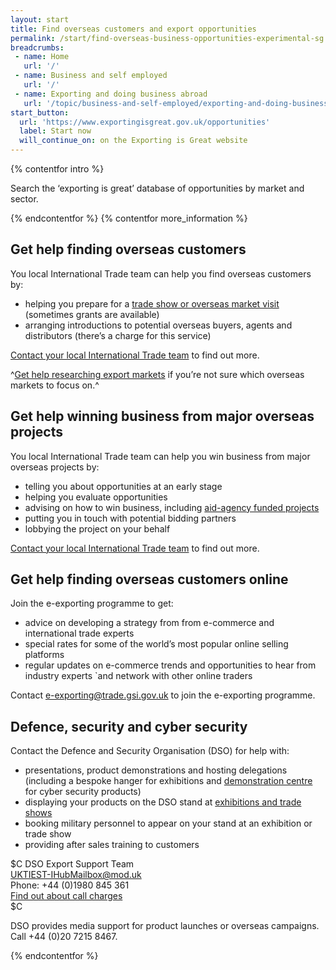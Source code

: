 ```yaml
---
layout: start
title: Find overseas customers and export opportunities
permalink: /start/find-overseas-business-opportunities-experimental-sg.html
breadcrumbs:
 - name: Home
   url: '/'
 - name: Business and self employed
   url: '/'
 - name: Exporting and doing business abroad
   url: '/topic/business-and-self-employed/exporting-and-doing-business-abroad.html'
start_button:
  url: 'https://www.exportingisgreat.gov.uk/opportunities'
  label: Start now
  will_continue_on: on the Exporting is Great website
---
```


{% contentfor intro %}

Search the ‘exporting is great’ database of opportunities by market and sector.

{% endcontentfor %}
{% contentfor more_information %}

## Get help finding overseas customers

You local International Trade team can help you find overseas customers by:

- helping you prepare for a [trade show or overseas market visit](https://www.events.ukti.gov.uk) (sometimes grants are available)
- arranging introductions to potential overseas buyers, agents and distributors (there’s a charge for this service)

[Contact your local International Trade team](http://www.uktiofficefinder.ukti.gov.uk/contactSearch.html) to find out more. 

^[Get help researching export markets](/answer/choosing-export-market-ukti-experimental-sg.html) if you’re not sure which overseas markets to focus on.^

## Get help winning business from major overseas projects

You local International Trade team can help you win business from major overseas projects by:

- telling you about opportunities at an early stage
- helping you evaluate opportunities
- advising on how to win business, including [aid-agency funded projects](https://www.gov.uk/guidance/aid-funded-business)
- putting you in touch with potential bidding partners
- lobbying the project on your behalf

[Contact your local International Trade team](http://www.uktiofficefinder.ukti.gov.uk/contactSearch.html) to find out more.

## Get help finding overseas customers online

Join the e-exporting programme to get:

- advice on developing a strategy from from e-commerce and international trade experts
- special rates for some of the world’s most popular online selling platforms
- regular updates on e-commerce trends and opportunities to hear from industry experts `and network with other online traders

Contact <e-exporting@trade.gsi.gov.uk> to join the e-exporting programme.

## Defence, security and cyber security

Contact the Defence and Security Organisation (DSO) for help with: 

- presentations, product demonstrations and hosting delegations (including a bespoke hanger for exhibitions and [demonstration centre](https://cyberexchange.uk.net/#/cdc) for cyber security products)
- displaying your products on the DSO stand at [exhibitions and trade shows](https://www.gov.uk/government/publications/defence-and-security-exporting-event-and-exhibition-support) 
- booking military personnel to appear on your stand at an exhibition or trade show
- providing after sales training to customers

$C
DSO Export Support Team<br>
<UKTIEST-IHubMailbox@mod.uk><br>
Phone: +44 (0)1980 845 361<br>
[Find out about call charges](/call-charges)<br>
$C

DSO provides media support for product launches or overseas campaigns. Call +44 (0)20 7215 8467.

{% endcontentfor %}
